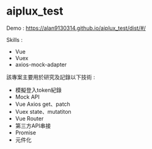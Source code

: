 # aiplux_test

Demo : https://alan9130314.github.io/aiplux_test/dist/#/

Skills : 
- Vue
- Vuex
- axios-mock-adapter

該專案主要用於研究及記錄以下技術 : 
- 模擬登入token紀錄
- Mock API
- Vue Axios get、patch
- Vuex state、mutatiton
- Vue Router
- 第三方API串接
- Promise
- 元件化

